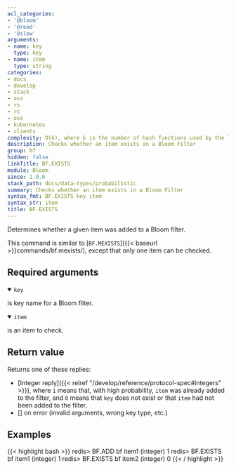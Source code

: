 ```yaml
---
acl_categories:
- '@bloom'
- '@read'
- '@slow'
arguments:
- name: key
  type: key
- name: item
  type: string
categories:
- docs
- develop
- stack
- oss
- rs
- rc
- oss
- kubernetes
- clients
complexity: O(k), where k is the number of hash functions used by the last sub-filter
description: Checks whether an item exists in a Bloom Filter
group: bf
hidden: false
linkTitle: BF.EXISTS
module: Bloom
since: 1.0.0
stack_path: docs/data-types/probabilistic
summary: Checks whether an item exists in a Bloom Filter
syntax_fmt: BF.EXISTS key item
syntax_str: item
title: BF.EXISTS
---
```

Determines whether a given item was added to a Bloom filter.

This command is similar to [`BF.MEXISTS`]({{< baseurl >}}commands/bf.mexists/), except that only one item can be checked.

## Required arguments

<details open><summary><code>key</code></summary>

is key name for a Bloom filter.

</details>

<details open><summary><code>item</code></summary>

is an item to check.
</details>

## Return value

Returns one of these replies:

- [Integer reply]({{< relref "/develop/reference/protocol-spec#integers" >}}), where `1` means that, with high probability, `item` was already added to the filter, and `0` means that `key` does not exist or that `item` had not been added to the filter.
- [] on error (invalid arguments, wrong key type, etc.)

## Examples

{{< highlight bash >}}
redis> BF.ADD bf item1
(integer) 1
redis> BF.EXISTS bf item1
(integer) 1
redis> BF.EXISTS bf item2
(integer) 0
{{< / highlight >}}
